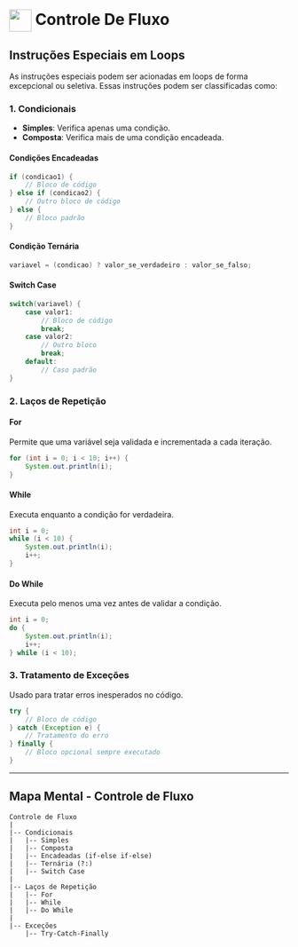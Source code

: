 <h1>
    <a href="https://www.dio.me/">
     <img align="center" width="40px" src="https://hermes.digitalinnovation.one/assets/diome/logo-minimized.png"></a>
    <span> Controle De Fluxo </span>
</h1>

## Instruções Especiais em Loops
As instruções especiais podem ser acionadas em loops de forma excepcional ou seletiva. Essas instruções podem ser classificadas como:

### 1. Condicionais
- **Simples**: Verifica apenas uma condição.
- **Composta**: Verifica mais de uma condição encadeada.

#### Condições Encadeadas
```java
if (condicao1) {
    // Bloco de código
} else if (condicao2) {
    // Outro bloco de código
} else {
    // Bloco padrão
}
```

#### Condição Ternária
```java
variavel = (condicao) ? valor_se_verdadeiro : valor_se_falso;
```

#### Switch Case
```java
switch(variavel) {
    case valor1:
        // Bloco de código
        break;
    case valor2:
        // Outro bloco
        break;
    default:
        // Caso padrão
}
```

### 2. Laços de Repetição

#### For
Permite que uma variável seja validada e incrementada a cada iteração.
```java
for (int i = 0; i < 10; i++) {
    System.out.println(i);
}
```

#### While
Executa enquanto a condição for verdadeira.
```java
int i = 0;
while (i < 10) {
    System.out.println(i);
    i++;
}
```

#### Do While
Executa pelo menos uma vez antes de validar a condição.
```java
int i = 0;
do {
    System.out.println(i);
    i++;
} while (i < 10);
```

### 3. Tratamento de Exceções
Usado para tratar erros inesperados no código.
```java
try {
    // Bloco de código
} catch (Exception e) {
    // Tratamento do erro
} finally {
    // Bloco opcional sempre executado
}
```

---

## Mapa Mental - Controle de Fluxo

```plaintext
Controle de Fluxo
|
|-- Condicionais
|   |-- Simples
|   |-- Composta
|   |-- Encadeadas (if-else if-else)
|   |-- Ternária (?:)
|   |-- Switch Case
|
|-- Laços de Repetição
|   |-- For
|   |-- While
|   |-- Do While
|
|-- Exceções
    |-- Try-Catch-Finally
```
